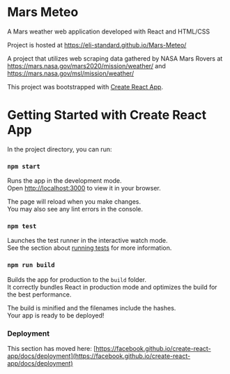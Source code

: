 # Mars Meteo 
A Mars weather web application developed with React and HTML/CSS

Project is hosted at https://eli-standard.github.io/Mars-Meteo/

A project that utilizes web scraping data gathered by NASA Mars Rovers at 
https://mars.nasa.gov/mars2020/mission/weather/ 
and   
https://mars.nasa.gov/msl/mission/weather/

This project was bootstrapped with [Create React App](https://github.com/facebook/create-react-app).

# Getting Started with Create React App

In the project directory, you can run:

### `npm start`

Runs the app in the development mode.\
Open [http://localhost:3000](http://localhost:3000) to view it in your browser.

The page will reload when you make changes.\
You may also see any lint errors in the console.

### `npm test`

Launches the test runner in the interactive watch mode.\
See the section about [running tests](https://facebook.github.io/create-react-app/docs/running-tests) for more information.

### `npm run build`

Builds the app for production to the `build` folder.\
It correctly bundles React in production mode and optimizes the build for the best performance.

The build is minified and the filenames include the hashes.\
Your app is ready to be deployed!

### Deployment

This section has moved here: [https://facebook.github.io/create-react-app/docs/deployment](https://facebook.github.io/create-react-app/docs/deployment)
